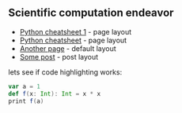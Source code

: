 ## Scientific computation endeavor

* [Python cheatsheet 1](python) - page layout
* [Python cheatsheet](python-cheatsheet) - page layout
* [Another page](another-page) - default layout
* [Some post](some-post) - post layout

lets see if code highlighting works: 
```scala
var a = 1
def f(x: Int): Int = x * x
print f(a)
```



